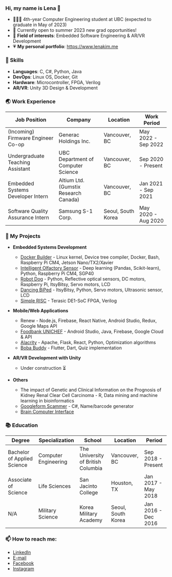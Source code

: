 ### Hi, my name is Lena 👋
- 👩🏻‍💻 4th-year Computer Engineering student at UBC (expected to graduate in May of 2023)
- 🍎 Currently open to summer 2023 new grad opportunities!
- 🌻 **Field of interests**: Embedded Software Engineering & AR/VR Development
- 💗 **My personal portfolio**: https://www.lenakim.me

### 🍄 Skills
- **Languages**: C, C#, Python, Java
- **DevOps**: Linux OS, Docker, Git
- **Hardware**: Microcontroller, FPGA, Verilog
- **AR/VR**: Unity 3D Design & Development

### 🌏 Work Experience

| Job Position  | Company | Location | Work Period |
| ------------- | ------------- | ------------- | ------------- |
| (Incoming) Firmware Engineer Co-op  | Generac Holdings Inc.  | Vancouver, BC | May 2022 - Sep 2022 |
| Undergraduate Teaching Assistant  | UBC Department of Computer Science  | Vancouver, BC | Sep 2020 - Present |
| Embedded Systems Developer Intern  | Altium Ltd. (Gumstix Research Canada)  | Vancouver, BC | Jan 2021 - Sep 2021 |
| Software Quality Assurance Intern  | Samsung S-1 Corp.  | Seoul, South Korea | May 2020 - Aug 2020 |

### 🍰 My Projects
- **Embedded Systems Development**
  -  [Docker Builder](https://github.com/kimd98/Docker-Builder) - Linux kernel, Device tree compiler, Docker, Bash, Raspberry Pi CM4, Jetson Nano/TX2/Xavier
  -  [Intelligent Olfactory Sensor](https://github.com/kimd98/Intelligent-Olfactory-Sensor) - Deep learning (Pandas, Scikit-learn), Python, Raspberry Pi CM4, SGP40
  -  [Robot Dog](https://github.com/kimd98/RobotDog) - Python, Reflective optical sensors, DC motors, Raspberry Pi, ItsyBitsy, Servo motors, LCD
  -  [Dancing BiPed](https://github.com/kimd98/DancingBiPed) - ItsyBitsy, Python, Servo motors, Ultrasonic sensor, LCD
  -  [Simple RISC](https://github.com/kimd98/Simple-RISC) - Terasic DE1-SoC FPGA, Verilog

- **Mobile/Web Applications**
  - Renew - Node.js, Firebase, React Native, Android Studio, Redux, Google Maps API
  - [Foodbank UNICHEF](https://github.com/kimd98/Foodbank-UNICHEF) - Android Studio, Java, Firebase, Google Cloud & API
  - [Alacrity](https://github.com/kimd98/Alacrity) - Apache, Flask, React, Python, Optimization algorithms
  - [Boba Buddy](https://github.com/kimd98/Boba-Buddy) - Flutter, Dart, Quiz implementation 

- **AR/VR Development with Unity**
  - Under construction ⏳

- **Others**
  - The impact of Genetic and Clinical Information on the Prognosis of Kidney Renal Clear Cell Carcinoma - R, Data mining and machine learning in bioinformatics
  - [Googleform Scammer](https://github.com/kimd98/Googleform-Scammer) - C#, Name/barcode generator
  - [Brain Computer Interface](https://github.com/kimd98/Brain-Computer-Interface) 

### 📚 Education
| Degree  | Specialization  | School | Location | Period |
| ------------- | ------------- | ------------- | ------------- | ------------- |
| Bachelor of Applied Science | Computer Engineering  | The University of British Columbia | Vancouver, BC | Sep 2018 - Present |
| Associate of Science  | Life Sciences  | San Jacinto College | Houston, TX | Jan 2017 - May 2018 |
| N/A  | Military Science   | Korea Military Academy | Seoul, South Korea | Jan 2016 - Dec 2016 |

### 📫 How to reach me:
- [LinkedIn](https://www.linkedin.com/in/lenakim-ubc/)
- [E-mail](https://mail.google.com/mail/?view=cm&fs=1&tf=1&to=lenakim0215@gmail.com)
- [Facebook](https://www.facebook.com/lenak7788/)
- [Instagram](https://www.instagram.com/kimx.ll/)

